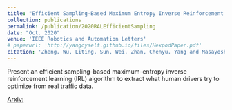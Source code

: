 ```yaml
---
title: "Efficient Sampling-Based Maximum Entropy Inverse Reinforcement Learning With Application to Autonomous Driving"
collection: publications
permalink: /publication/2020RALEfficientSampling
date: "Oct. 2020"
venue: 'IEEE Robotics and Automation Letters'
# paperurl: 'http://yangcyself.github.io/files/HexpodPaper.pdf'
citation: 'Zheng. Wu, Liting. Sun, Wei. Zhan, Chenyu. Yang and Masayoshi Tomizuka, "Efficient Sampling-Based Maximum Entropy Inverse Reinforcement Learning With Application to Autonomous Driving," in IEEE Robotics and Automation Letters, vol. 5, no. 4, pp. 5355-5362, Oct. 2020'
---
```


Present an efficient sampling-based maximum-entropy inverse reinforcement learning (IRL) algorithm to extract what human drivers try to optimize from real
traffic data.

[Arxiv:](https://arxiv.org/abs/2006.13704)
